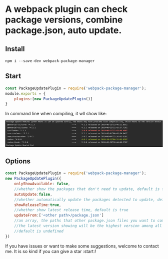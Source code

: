 # A webpack plugin can check package versions, combine package.json, auto update.

## Install

```
npm i --save-dev webpack-package-manager
```

## Start

```JavaScript
const PackageUpdatePlugin = require('webpack-package-manager');
module.exports = {
    plugins:[new PackageUpdatePlugin()]
}
```
In command line when compiling, it wll show like:

<img src='screen_shot.png' width='800'/>


## Options

```JavaScript
const PackageUpdatePlugin = require('webpack-package-manager');
new PackageUpdatePlugin({
    onlyShowAvailable: false,                   
    //whether show the packages that don't need to update, default is false
    autoUpdate:false,                           
    //whether automatically update the packages detected to update, default is false
    showReleaseTime:true,                       
    //whether show latest release time, default is true
    updateFrom:['<other path>/package.json']    
    //an array, the paths that other package.json files you want to combine, if set this options, 
    //the latest version showing will be the highest version among all files instead of npm latest
    //default is undefined
})
```

If you have issues or want to make some suggestions, welcome to contact me. It is so kind if you can give a star :start:! 
